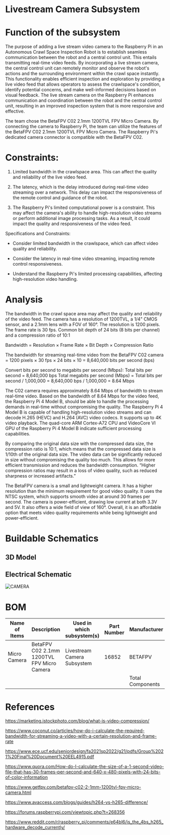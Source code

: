 # Livestream Camera Subsystem
# Function of the subsystem

The purpose of adding a live stream video camera to the Raspberry Pi in an Autonomous Crawl Space Inspection Robot is to establish seamless communication between the robot and a central control unit. This entails transmitting real-time video feeds. By incorporating a live stream camera, the central control unit can remotely monitor and observe the robot's actions and the surrounding environment within the crawl space instantly. This functionality enables efficient inspection and exploration by providing a live video feed that allows operators to assess the crawlspace's condition, identify potential concerns, and make well-informed decisions based on visual feedback. The live stream camera on the Raspberry Pi enhances communication and coordination between the robot and the central control unit, resulting in an improved inspection system that is more responsive and effective.

The team chose the BetaFPV C02 2.1mm 1200TVL FPV Micro Camera. By connecting the camera to Raspberry Pi, the team can utilize the features of the BetaFPV C02 2.1mm 1200TVL FPV Micro Camera. The Raspberry Pi's dedicated camera connector is compatible with the BetaFPV C02. 


# Constraints:

1. Limited bandwidth in the crawlspace area. This can affect the quality and reliability of the live video feed.

2. The latency, which is the delay introduced during real-time video streaming over a network. This delay can impact the responsiveness of the remote control and guidance of the robot.

3. The Raspberry Pi's limited computational power is a constraint. This may affect the camera's ability to handle high-resolution video streams or perform additional image processing tasks. As a result, it could impact the quality and responsiveness of the video feed.

Specifications and Constraints:

- Consider limited bandwidth in the crawlspace, which can affect video quality and reliability.

- Consider the latency in real-time video streaming, impacting remote control responsiveness.

- Understand the Raspberry Pi's limited processing capabilities, affecting high-resolution video handling.



# Analysis

The bandwidth in the crawl space area may affect the quality and reliability of the video feed. The camera has a resolution of 1200TVL, a 1/4" CMOS sensor, and a 2.1mm lens with a FOV of 160°. The resolution is 1200 pixels. The frame rate is 30 fps. Common bit depth of 24 bits (8 bits per channel) and a compression ratio of 10:1

Bandwidth = Resolution × Frame Rate × Bit Depth × Compression Ratio

The bandwidth for streaming real-time video from the BetaFPV C02 camera = 1200 pixels × 30 fps × 24 bits × 10 = 8,640,000 bits per second (bps)

Convert bits per second to megabits per second (Mbps):
Total bits per second = 8,640,000 bps
Total megabits per second (Mbps) = Total bits per second / 1,000,000 = 8,640,000 bps / 1,000,000 = 8.64 Mbps

The C02 camera requires approximately 8.64 Mbps of bandwidth to stream real-time video. Based on the bandwidth of 8.64 Mbps for the video feed, the Raspberry Pi 4 Model B, should be able to handle the processing demands in real-time without compromising the quality. The Raspberry Pi 4 Model B is capable of handling high-resolution video streams and can decode H.265 (HEVC) and H.264 (AVC) video codecs. It supports up to 4K video playback. The quad-core ARM Cortex-A72 CPU and VideoCore VI GPU of the Raspberry Pi 4 Model B indicate sufficient processing capabilities.

By comparing the original data size with the compressed data size, the compression ratio is 10:1, which means that the compressed data size is 1/10th of the original data size. The video data can be significantly reduced in size without compromising the quality too much. This allows for more efficient transmission and reduces the bandwidth consumption. “Higher compression ratios may result in a loss of video quality, such as reduced sharpness or increased artifacts.”

The BetaFPV camera is a small and lightweight camera. It has a higher resolution than the minimum requirement for good video quality. It uses the NTSC system, which supports smooth video at around 30 frames per second. The camera is power-efficient, drawing low current at both 3.3V and 5V. It also offers a wide field of view of 160°. Overall, it is an affordable option that meets video quality requirements while being lightweight and power-efficient. 

# Buildable Schematics
## 3D Model



## Electrical Schematic

![CAMERA](https://github.com/JoshuaEgwuatu/Fall-2023-Autonomous-Crawlspace-Inspection-Robot/assets/110966922/d2765664-6fcb-4128-ad6b-75120bb324fe)

# BOM

| Name of Items | Description                                | Used in which subsystem(s)  | Part Number | Manufacturer     | Quantity | Price      | Total  |
| ------------- | ------------------------------------------ | --------------------------- | ----------- | ---------------- | -------- | ---------- | ------ |
| Micro Camera  | BetaFPV C02 2.1mm 1200TVL FPV Micro Camera | Livestream Camera Subsystem | 16852       | BETAFPV          | 1        | $14.99     | $14.99 |
|               |                                            |                             |             | Total Components | 1        | Total Cost | $14.99 |

# References

https://marketing.istockphoto.com/blog/what-is-video-compression/

https://www.coconut.co/articles/how-do-i-calculate-the-required-bandwidth-for-streaming-a-video-with-a-certain-resolution-and-frame-rate

https://www.ece.ucf.edu/seniordesign/fa2021sp2022/g21/pdfs/Group%2021%20Final%20Document%20EEL4915.pdf

https://www.quora.com/How-do-I-calculate-the-size-of-a-1-second-video-file-that-has-30-frames-per-second-and-640-x-480-pixels-with-24-bits-of-color-information

https://www.getfpv.com/betafpv-c02-2-1mm-1200tvl-fpv-micro-camera.html

https://www.avaccess.com/blogs/guides/h264-vs-h265-difference/

https://forums.raspberrypi.com/viewtopic.php?t=268356

https://www.reddit.com/r/raspberry_pi/comments/e64bl6/is_the_4bs_h265_hardware_decode_currently/
